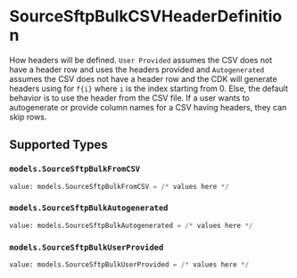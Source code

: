 # SourceSftpBulkCSVHeaderDefinition

How headers will be defined. `User Provided` assumes the CSV does not have a header row and uses the headers provided and `Autogenerated` assumes the CSV does not have a header row and the CDK will generate headers using for `f{i}` where `i` is the index starting from 0. Else, the default behavior is to use the header from the CSV file. If a user wants to autogenerate or provide column names for a CSV having headers, they can skip rows.


## Supported Types

### `models.SourceSftpBulkFromCSV`

```python
value: models.SourceSftpBulkFromCSV = /* values here */
```

### `models.SourceSftpBulkAutogenerated`

```python
value: models.SourceSftpBulkAutogenerated = /* values here */
```

### `models.SourceSftpBulkUserProvided`

```python
value: models.SourceSftpBulkUserProvided = /* values here */
```

